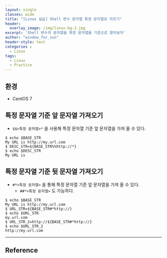 ```yaml
--- 
layout: single
classes: wide
title: "[Linux 실습] Shell 변수 문자열 특정 문자열로 자르기"
header:
  overlay_image: /img/linux-bg-2.jpg
excerpt: 'Shell 변수의 문자열을 특정 문자열을 기준으로 잘라보자'
author: "window_for_sun"
header-style: text
categories :
  - Linux
tags:
  - Linux
  - Practice
---  
```


## 환경
- CentOS 7

## 특정 문자열 기준 앞 문자열 가져오기
- `$$<특정 문자열>*` 을 사용해 특정 문자열 기준 앞 문자열을 가져 올 수 있다.

```
$ echo $BASE_STR
My URL is http://my.url.com
$ DESC_STR=${BASE_STR%%http://*}
$ echo $DESC_STR
My URL is
```  

## 특정 문자열 기준 뒷 문자열 가져오기
- `#*<특정 문자열>` 을 통해 특정 문자열 기준 앞 문자열을 가져 올 수 있다.
	- `##*<특정 문자열>` 도 가능하다.

```
$ echo $BASE_STR
My URL is http://my.url.com
$ URL_STR=${BASE_STR#*http://}
$ echo $URL_STR
my.url.com
$ URL_STR_2=http://${BASE_STR#*http://}
$ echo $URL_STR_2
http://my.url.com
```  

	
---
## Reference